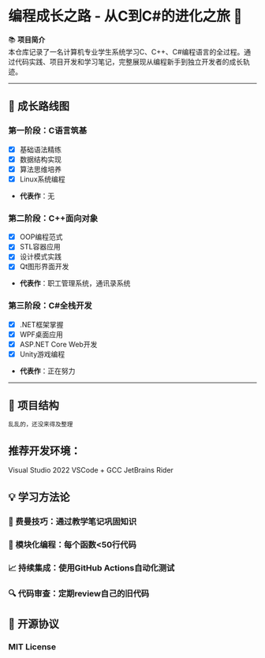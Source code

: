 # 编程成长之路 - 从C到C#的进化之旅 🚀

📚 **项目简介**  
本仓库记录了一名计算机专业学生系统学习C、C++、C#编程语言的全过程。通过代码实践、项目开发和学习笔记，完整展现从编程新手到独立开发者的成长轨迹。

---

## 🌱 成长路线图

### 第一阶段：C语言筑基
- [x] 基础语法精练  
- [x] 数据结构实现  
- [x] 算法思维培养  
- [x] Linux系统编程  
- **代表作**：无

### 第二阶段：C++面向对象
- [x] OOP编程范式  
- [x] STL容器应用  
- [x] 设计模式实践  
- [x] Qt图形界面开发  
- **代表作**：职工管理系统，通讯录系统

### 第三阶段：C#全栈开发
- [x] .NET框架掌握  
- [x] WPF桌面应用  
- [x] ASP.NET Core Web开发  
- [x] Unity游戏编程  
- **代表作**：正在努力

---

## 📂 项目结构

```bash
乱乱的，还没来得及整理
```
## 推荐开发环境：
Visual Studio 2022
VSCode + GCC
JetBrains Rider

## 💡 学习方法论
### 🧠 费曼技巧：通过教学笔记巩固知识
### 🧩 模块化编程：每个函数<50行代码
### 📈 持续集成：使用GitHub Actions自动化测试
### 🔍 代码审查：定期review自己的旧代码

## 📜 开源协议
### MIT License
